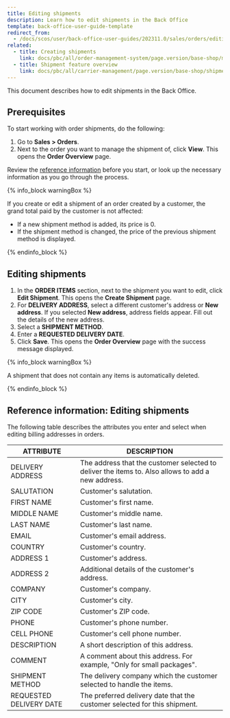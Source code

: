 ```yaml
---
title: Editing shipments
description: Learn how to edit shipments in the Back Office
template: back-office-user-guide-template
redirect_from:
  - /docs/scos/user/back-office-user-guides/202311.0/sales/orders/editing-shipments.html
related:
  - title: Creating shipments
    link: docs/pbc/all/order-management-system/page.version/base-shop/manage-in-the-back-office/orders/create-shipments.html
  - title: Shipment feature overview
    link: docs/pbc/all/carrier-management/page.version/base-shop/shipment-feature-overview.html
---
```


This document describes how to edit shipments in the Back Office.

## Prerequisites

To start working with order shipments, do the following:

1. Go to **Sales&nbsp;<span aria-label="and then">></span> Orders**.
2. Next to the order you want to manage the shipment of, click **View**.
    This opens the **Order Overview** page.

Review the [reference information](#reference-information-editing-shipments) before you start, or look up the necessary information as you go through the process.

{% info_block warningBox %}

If you create or edit a shipment of an order created by a customer, the grand total paid by the customer is not affected:

* If a new shipment method is added, its price is 0.
* If the shipment method is changed, the price of the previous shipment method is displayed.

{% endinfo_block %}


## Editing shipments

1. In the **ORDER ITEMS** section, next to the shipment you want to edit, click **Edit Shipment**.
    This opens the **Create Shipment** page.
2. For **DELIVERY ADDRESS**, select a different customer's address or **New address**.
    If you selected **New address**, address fields appear. Fill out the details of the new address.  
3. Select a **SHIPMENT METHOD**.
4. Enter a **REQUESTED DELIVERY DATE**.
5. Click **Save**.
    This opens the **Order Overview** page with the success message displayed.


{% info_block warningBox %}

A shipment that does not contain any items is automatically deleted.

{% endinfo_block %}

## Reference information: Editing shipments

The following table describes the attributes you enter and select when editing billing addresses in orders.

| ATTRIBUTE | DESCRIPTION |
|---|---|
| DELIVERY ADDRESS | The address that the customer selected to deliver the items to. Also allows to add a new address. |
| SALUTATION | Customer's salutation. |
| FIRST NAME | Customer's first name. |
| MIDDLE NAME | Customer's middle name. |
| LAST NAME | Customer's last name. |
| EMAIL | Customer's email address. |
| COUNTRY | Customer's country. |
| ADDRESS 1 | Customer's address. |
| ADDRESS 2 | Additional details of the customer's address. |
| COMPANY | Customer's company. |
| CITY | Customer's city. |
| ZIP CODE | Customer's ZIP code. |
| PHONE | Customer's phone number. |
| CELL PHONE | Customer's cell phone number. |
| DESCRIPTION | A short description of this address. |
| COMMENT | A comment about this address. For example, "Only for small packages".|
| SHIPMENT METHOD | The delivery company which the customer selected to handle the items. |
| REQUESTED DELIVERY DATE | The preferred delivery date that the customer selected for this shipment. |
